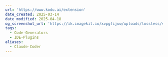 ```yaml
---
url: 'https://www.kodu.ai/extension'
date_created: 2025-03-14
date_modified: 2025-04-18
og_screenshot_url: 'https://ik.imagekit.io/xvpgfijuw/uploads/lossless/screenshots/20250529_Claude_Coder_og_screenshot.jpeg'
tags:
  - Code-Generators
  - IDE-Plugins
aliases:
  - Claude-Coder
---
```


